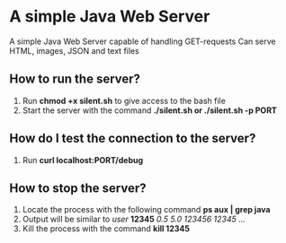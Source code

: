 # A simple Java Web Server
A simple Java Web Server capable of handling GET-requests
Can serve HTML, images, JSON and text files

## How to run the server?
1. Run **chmod +x silent.sh** to give access to the bash file
2. Start the server with the command **./silent.sh or ./silent.sh -p PORT**

## How do I test the connection to the server?
1. Run **curl localhost:PORT/debug**

## How to stop the server?
1. Locate the process with the following command **ps aux | grep java**
2. Output will be similar to *user* **12345** *0.5 5.0 123456 12345 ...*
3. Kill the process with the command **kill 12345**

